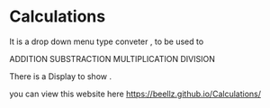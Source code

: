# Calculations

It is a drop down menu type conveter ,
to be used to 

ADDITION
SUBSTRACTION
MULTIPLICATION
DIVISION
 
There is a Display to show .

you can view this website here  https://beellz.github.io/Calculations/